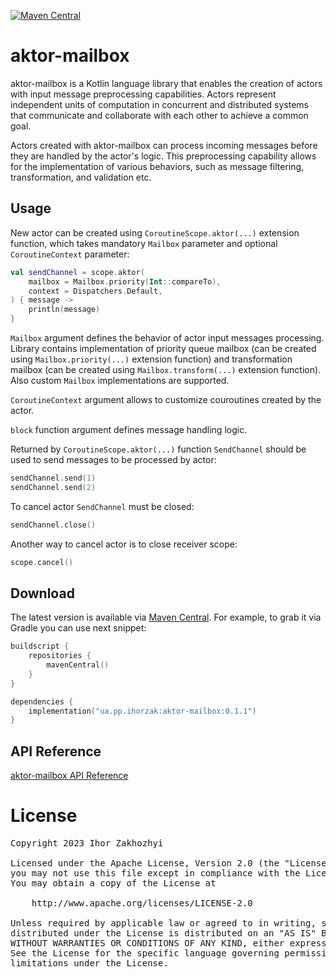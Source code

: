 [![Maven Central](https://maven-badges.herokuapp.com/maven-central/ua.pp.ihorzak/aktor-mailbox/badge.svg)](https://search.maven.org/artifact/ua.pp.ihorzak/aktor-mailbox)

# aktor-mailbox
aktor-mailbox is a Kotlin language library that enables the creation of actors with input message preprocessing capabilities. Actors represent independent units of computation in concurrent and distributed systems that communicate and collaborate with each other to achieve a common goal.

Actors created with aktor-mailbox can process incoming messages before they are handled by the actor's logic. This preprocessing capability allows for the implementation of various behaviors, such as message filtering, transformation, and validation etc.

## Usage
New actor can be created using `CoroutineScope.aktor(...)` extension function, which takes mandatory `Mailbox` parameter and optional `CoroutineContext` parameter:
```kotlin
val sendChannel = scope.aktor(
    mailbox = Mailbox.priority(Int::compareTo),
    context = Dispatchers.Default,
) { message ->
    println(message)
}
```
`Mailbox` argument defines the behavior of actor input messages processing. Library contains implementation of priority queue mailbox (can be created using `Mailbox.priority(...)` extension function) and transformation mailbox (can be created using `Mailbox.transform(...)` extension function). Also custom `Mailbox` implementations are supported.

`CoroutineContext` argument allows to customize couroutines created by the actor.

`block` function argument defines message handling logic.

Returned by `CoroutineScope.aktor(...)` function `SendChannel` should be used to send messages to be processed by actor:
```kotlin
sendChannel.send(1)
sendChannel.send(2)
```

To cancel actor `SendChannel` must be closed:
```kotlin
sendChannel.close()
```

Another way to cancel actor is to close receiver scope:
```kotlin
scope.cancel()
```

## Download
The latest version is available via [Maven Central][1].
For example, to grab it via Gradle you can use next snippet:
```kotlin
buildscript {
    repositories {
        mavenCentral()
    }
}

dependencies {
    implementation("ua.pp.ihorzak:aktor-mailbox:0.1.1")
}
```

## API Reference
[aktor-mailbox API Reference][2]

# License
<pre>
Copyright 2023 Ihor Zakhozhyi

Licensed under the Apache License, Version 2.0 (the "License");
you may not use this file except in compliance with the License.
You may obtain a copy of the License at

    http://www.apache.org/licenses/LICENSE-2.0

Unless required by applicable law or agreed to in writing, software
distributed under the License is distributed on an "AS IS" BASIS,
WITHOUT WARRANTIES OR CONDITIONS OF ANY KIND, either express or implied.
See the License for the specific language governing permissions and
limitations under the License.
</pre>

  [1]: https://search.maven.org/artifact/ua.pp.ihorzak/aktor-mailbox/0.1.0/jar
  [2]: https://ihorzak.github.io/aktor-mailbox/